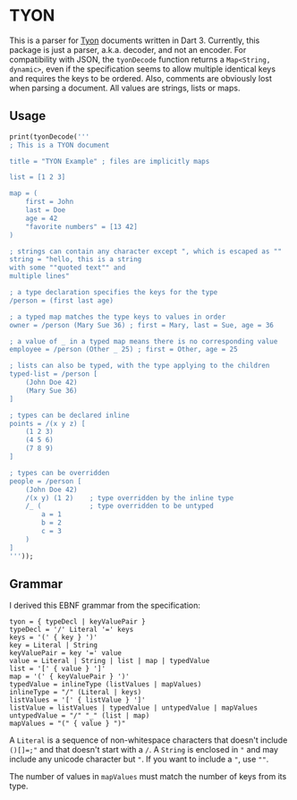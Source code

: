 TYON
====

This is a parser for [Tyon](https://github.com/defiant00/tyon) documents written in Dart 3. Currently, this package is just a parser, a.k.a. decoder, and not an encoder. For compatibility with JSON, the `tyonDecode` function returns a `Map<String, dynamic>`, even if the specification seems to allow multiple identical keys and requires the keys to be ordered. Also, comments are obviously lost when parsing a document. All values are strings, lists or maps.

## Usage

```dart
print(tyonDecode('''
; This is a TYON document

title = "TYON Example" ; files are implicitly maps

list = [1 2 3]

map = (
    first = John
    last = Doe
    age = 42
    "favorite numbers" = [13 42]
)

; strings can contain any character except ", which is escaped as ""
string = "hello, this is a string
with some ""quoted text"" and
multiple lines"

; a type declaration specifies the keys for the type
/person = (first last age)

; a typed map matches the type keys to values in order
owner = /person (Mary Sue 36) ; first = Mary, last = Sue, age = 36

; a value of _ in a typed map means there is no corresponding value
employee = /person (Other _ 25) ; first = Other, age = 25

; lists can also be typed, with the type applying to the children
typed-list = /person [
    (John Doe 42)
    (Mary Sue 36)
]

; types can be declared inline
points = /(x y z) [
    (1 2 3)
    (4 5 6)
    (7 8 9)
]

; types can be overridden
people = /person [
    (John Doe 42)
    /(x y) (1 2)    ; type overridden by the inline type
    /_ (            ; type overridden to be untyped
        a = 1
        b = 2
        c = 3
    )
]
'''));
```

## Grammar

I derived this EBNF grammar from the specification:

```ebnf
tyon = { typeDecl | keyValuePair }
typeDecl = '/' Literal '=' keys
keys = '(' { key } ')'
key = Literal | String
keyValuePair = key '=' value
value = Literal | String | list | map | typedValue
list = '[' { value } ']'
map = '(' { keyValuePair } ')'
typedValue = inlineType (listValues | mapValues)
inlineType = "/" (Literal | keys)
listValues = '[' { listValue } ']'
listValue = listValues | typedValue | untypedValue | mapValues
untypedValue = "/" "_" (list | map)
mapValues = "(" { value } ")"
```

A `Literal` is a sequence of non-whitespace characters that doesn't include `()[]=;"` and that doesn't start with a `/`. A `String` is enclosed in `"` and may include any unicode character but `"`. If you want to include a `"`, use `""`.

The number of values in `mapValues` must match the number of keys from its type.
